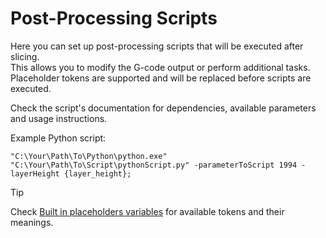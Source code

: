 # Post-Processing Scripts

Here you can set up post-processing scripts that will be executed after slicing.  
This allows you to modify the G-code output or perform additional tasks.
Placeholder tokens are supported and will be replaced before scripts are executed.

Check the script's documentation for dependencies, available parameters and usage instructions.

Example Python script:

```shell
"C:\Your\Path\To\Python\python.exe" "C:\Your\Path\To\Script\pythonScript.py" -parameterToScript 1994 -layerHeight {layer_height};
```

> [!TIP]
> Check [Built in placeholders variables](built-in-placeholders-variables) for available tokens and their meanings.